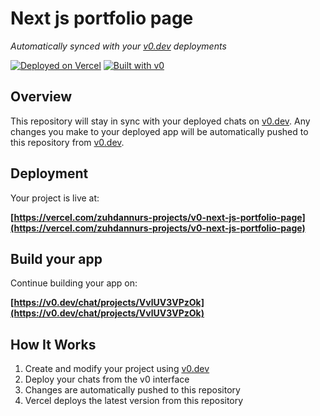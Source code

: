 # Next js portfolio page

*Automatically synced with your [v0.dev](https://v0.dev) deployments*

[![Deployed on Vercel](https://img.shields.io/badge/Deployed%20on-Vercel-black?style=for-the-badge&logo=vercel)](https://vercel.com/zuhdannurs-projects/v0-next-js-portfolio-page)
[![Built with v0](https://img.shields.io/badge/Built%20with-v0.dev-black?style=for-the-badge)](https://v0.dev/chat/projects/VvlUV3VPzOk)

## Overview

This repository will stay in sync with your deployed chats on [v0.dev](https://v0.dev).
Any changes you make to your deployed app will be automatically pushed to this repository from [v0.dev](https://v0.dev).

## Deployment

Your project is live at:

**[https://vercel.com/zuhdannurs-projects/v0-next-js-portfolio-page](https://vercel.com/zuhdannurs-projects/v0-next-js-portfolio-page)**

## Build your app

Continue building your app on:

**[https://v0.dev/chat/projects/VvlUV3VPzOk](https://v0.dev/chat/projects/VvlUV3VPzOk)**

## How It Works

1. Create and modify your project using [v0.dev](https://v0.dev)
2. Deploy your chats from the v0 interface
3. Changes are automatically pushed to this repository
4. Vercel deploys the latest version from this repository